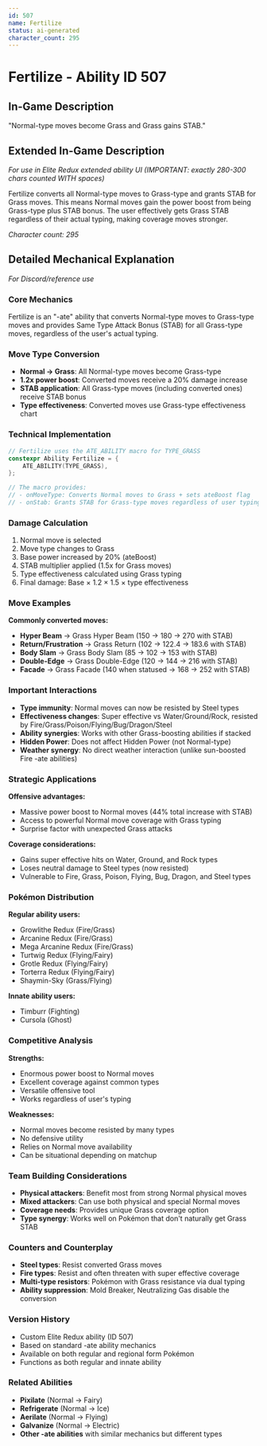 ```yaml
---
id: 507
name: Fertilize
status: ai-generated
character_count: 295
---
```


# Fertilize - Ability ID 507

## In-Game Description
"Normal-type moves become Grass and Grass gains STAB."

## Extended In-Game Description
*For use in Elite Redux extended ability UI (IMPORTANT: exactly 280-300 chars counted WITH spaces)*

Fertilize converts all Normal-type moves to Grass-type and grants STAB for Grass moves. This means Normal moves gain the power boost from being Grass-type plus STAB bonus. The user effectively gets Grass STAB regardless of their actual typing, making coverage moves stronger.

*Character count: 295*

## Detailed Mechanical Explanation
*For Discord/reference use*

### Core Mechanics
Fertilize is an "-ate" ability that converts Normal-type moves to Grass-type moves and provides Same Type Attack Bonus (STAB) for all Grass-type moves, regardless of the user's actual typing.

### Move Type Conversion
- **Normal → Grass**: All Normal-type moves become Grass-type
- **1.2x power boost**: Converted moves receive a 20% damage increase
- **STAB application**: All Grass-type moves (including converted ones) receive STAB bonus
- **Type effectiveness**: Converted moves use Grass-type effectiveness chart

### Technical Implementation
```c
// Fertilize uses the ATE_ABILITY macro for TYPE_GRASS
constexpr Ability Fertilize = {
    ATE_ABILITY(TYPE_GRASS),
};

// The macro provides:
// - onMoveType: Converts Normal moves to Grass + sets ateBoost flag
// - onStab: Grants STAB for Grass-type moves regardless of user typing
```

### Damage Calculation
1. Normal move is selected
2. Move type changes to Grass
3. Base power increased by 20% (ateBoost)
4. STAB multiplier applied (1.5x for Grass moves)
5. Type effectiveness calculated using Grass typing
6. Final damage: Base × 1.2 × 1.5 × type effectiveness

### Move Examples
**Commonly converted moves:**
- **Hyper Beam** → Grass Hyper Beam (150 → 180 → 270 with STAB)
- **Return/Frustration** → Grass Return (102 → 122.4 → 183.6 with STAB)
- **Body Slam** → Grass Body Slam (85 → 102 → 153 with STAB)
- **Double-Edge** → Grass Double-Edge (120 → 144 → 216 with STAB)
- **Facade** → Grass Facade (140 when statused → 168 → 252 with STAB)

### Important Interactions
- **Type immunity**: Normal moves can now be resisted by Steel types
- **Effectiveness changes**: Super effective vs Water/Ground/Rock, resisted by Fire/Grass/Poison/Flying/Bug/Dragon/Steel
- **Ability synergies**: Works with other Grass-boosting abilities if stacked
- **Hidden Power**: Does not affect Hidden Power (not Normal-type)
- **Weather synergy**: No direct weather interaction (unlike sun-boosted Fire -ate abilities)

### Strategic Applications
**Offensive advantages:**
- Massive power boost to Normal moves (44% total increase with STAB)
- Access to powerful Normal move coverage with Grass typing
- Surprise factor with unexpected Grass attacks

**Coverage considerations:**
- Gains super effective hits on Water, Ground, and Rock types
- Loses neutral damage to Steel types (now resisted)
- Vulnerable to Fire, Grass, Poison, Flying, Bug, Dragon, and Steel types

### Pokémon Distribution
**Regular ability users:**
- Growlithe Redux (Fire/Grass)
- Arcanine Redux (Fire/Grass) 
- Mega Arcanine Redux (Fire/Grass)
- Turtwig Redux (Flying/Fairy)
- Grotle Redux (Flying/Fairy)
- Torterra Redux (Flying/Fairy)
- Shaymin-Sky (Grass/Flying)

**Innate ability users:**
- Timburr (Fighting)
- Cursola (Ghost)

### Competitive Analysis
**Strengths:**
- Enormous power boost to Normal moves
- Excellent coverage against common types
- Versatile offensive tool
- Works regardless of user's typing

**Weaknesses:**
- Normal moves become resisted by many types
- No defensive utility
- Relies on Normal move availability
- Can be situational depending on matchup

### Team Building Considerations
- **Physical attackers**: Benefit most from strong Normal physical moves
- **Mixed attackers**: Can use both physical and special Normal moves
- **Coverage needs**: Provides unique Grass coverage option
- **Type synergy**: Works well on Pokémon that don't naturally get Grass STAB

### Counters and Counterplay
- **Steel types**: Resist converted Grass moves
- **Fire types**: Resist and often threaten with super effective coverage
- **Multi-type resistors**: Pokémon with Grass resistance via dual typing
- **Ability suppression**: Mold Breaker, Neutralizing Gas disable the conversion

### Version History
- Custom Elite Redux ability (ID 507)
- Based on standard -ate ability mechanics
- Available on both regular and regional form Pokémon
- Functions as both regular and innate ability

### Related Abilities
- **Pixilate** (Normal → Fairy)
- **Refrigerate** (Normal → Ice)  
- **Aerilate** (Normal → Flying)
- **Galvanize** (Normal → Electric)
- **Other -ate abilities** with similar mechanics but different types